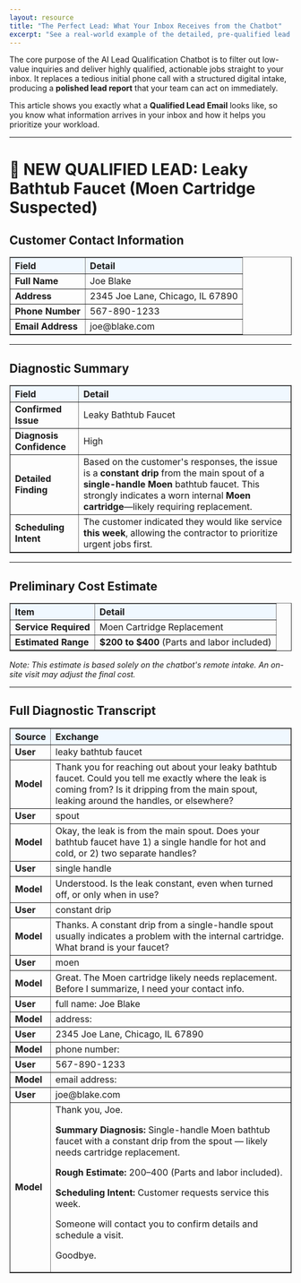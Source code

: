 ```yaml
---
layout: resource
title: "The Perfect Lead: What Your Inbox Receives from the Chatbot"
excerpt: "See a real-world example of the detailed, pre-qualified lead email generated by the AI Lead Qualification Chatbot—including contact info, diagnostic summary, estimate, and scheduling intent."
---
```


The core purpose of the AI Lead Qualification Chatbot is to filter out low-value inquiries and deliver highly qualified, actionable jobs straight to your inbox. It replaces a tedious initial phone call with a structured digital intake, producing a **polished lead report** that your team can act on immediately.

This article shows you exactly what a **Qualified Lead Email** looks like, so you know what information arrives in your inbox and how it helps you prioritize your workload.

---

# 📧 NEW QUALIFIED LEAD: Leaky Bathtub Faucet (Moen Cartridge Suspected)

## Customer Contact Information

<table border="1" cellpadding="8" cellspacing="0" style="border-collapse: collapse; width: 100%;">
  <tr style="background-color: #f0f8ff;">
    <th style="text-align: left;">Field</th>
    <th style="text-align: left;">Detail</th>
  </tr>
  <tr>
    <td><strong>Full Name</strong></td>
    <td>Joe Blake</td>
  </tr>
  <tr>
    <td><strong>Address</strong></td>
    <td>2345 Joe Lane, Chicago, IL 67890</td>
  </tr>
  <tr>
    <td><strong>Phone Number</strong></td>
    <td>567-890-1233</td>
  </tr>
  <tr>
    <td><strong>Email Address</strong></td>
    <td>joe@blake.com</td>
  </tr>
</table>

---

## Diagnostic Summary

<table border="1" cellpadding="8" cellspacing="0" style="border-collapse: collapse; width: 100%;">
  <tr style="background-color: #f0f8ff;">
    <th style="text-align: left;">Field</th>
    <th style="text-align: left;">Detail</th>
  </tr>
  <tr>
    <td><strong>Confirmed Issue</strong></td>
    <td>Leaky Bathtub Faucet</td>
  </tr>
  <tr>
    <td><strong>Diagnosis Confidence</strong></td>
    <td>High</td>
  </tr>
  <tr>
    <td><strong>Detailed Finding</strong></td>
    <td>Based on the customer's responses, the issue is a <strong>constant drip</strong> from the main spout of a <strong>single-handle Moen</strong> bathtub faucet. This strongly indicates a worn internal <strong>Moen cartridge</strong>—likely requiring replacement.</td>
  </tr>
  <tr>
    <td><strong>Scheduling Intent</strong></td>
    <td>The customer indicated they would like service <strong>this week</strong>, allowing the contractor to prioritize urgent jobs first.</td>
  </tr>
</table>

---

## Preliminary Cost Estimate

<table border="1" cellpadding="8" cellspacing="0" style="border-collapse: collapse; width: 100%;">
  <tr style="background-color: #f0f8ff;">
    <th style="text-align: left;">Item</th>
    <th style="text-align: left;">Detail</th>
  </tr>
  <tr>
    <td><strong>Service Required</strong></td>
    <td>Moen Cartridge Replacement</td>
  </tr>
  <tr>
    <td><strong>Estimated Range</strong></td>
    <td><strong>$200 to $400</strong> (Parts and labor included)</td>
  </tr>
</table>

<p><em>Note: This estimate is based solely on the chatbot's remote intake. An on-site visit may adjust the final cost.</em></p>

---

## Full Diagnostic Transcript

<table border="1" cellpadding="8" cellspacing="0" style="border-collapse: collapse; width: 100%;">
  <tr style="background-color: #f0f8ff;">
    <th style="text-align: left;">Source</th>
    <th style="text-align: left;">Exchange</th>
  </tr>
  <tr>
    <td><strong>User</strong></td>
    <td>leaky bathtub faucet</td>
  </tr>
  <tr>
    <td><strong>Model</strong></td>
    <td>Thank you for reaching out about your leaky bathtub faucet. Could you tell me exactly where the leak is coming from? Is it dripping from the main spout, leaking around the handles, or elsewhere?</td>
  </tr>
  <tr>
    <td><strong>User</strong></td>
    <td>spout</td>
  </tr>
  <tr>
    <td><strong>Model</strong></td>
    <td>Okay, the leak is from the main spout. Does your bathtub faucet have 1) a single handle for hot and cold, or 2) two separate handles?</td>
  </tr>
  <tr>
    <td><strong>User</strong></td>
    <td>single handle</td>
  </tr>
  <tr>
    <td><strong>Model</strong></td>
    <td>Understood. Is the leak constant, even when turned off, or only when in use?</td>
  </tr>
  <tr>
    <td><strong>User</strong></td>
    <td>constant drip</td>
  </tr>
  <tr>
    <td><strong>Model</strong></td>
    <td>Thanks. A constant drip from a single-handle spout usually indicates a problem with the internal cartridge. What brand is your faucet?</td>
  </tr>
  <tr>
    <td><strong>User</strong></td>
    <td>moen</td>
  </tr>
  <tr>
    <td><strong>Model</strong></td>
    <td>Great. The Moen cartridge likely needs replacement. Before I summarize, I need your contact info.</td>
  </tr>
  <tr>
    <td><strong>User</strong></td>
    <td>full name: Joe Blake</td>
  </tr>
  <tr>
    <td><strong>Model</strong></td>
    <td>address:</td>
  </tr>
  <tr>
    <td><strong>User</strong></td>
    <td>2345 Joe Lane, Chicago, IL 67890</td>
  </tr>
  <tr>
    <td><strong>Model</strong></td>
    <td>phone number:</td>
  </tr>
  <tr>
    <td><strong>User</strong></td>
    <td>567-890-1233</td>
  </tr>
  <tr>
    <td><strong>Model</strong></td>
    <td>email address:</td>
  </tr>
  <tr>
    <td><strong>User</strong></td>
    <td>joe@blake.com</td>
  </tr>
  <tr>
    <td><strong>Model</strong></td>
    <td>Thank you, Joe.  

<strong>Summary Diagnosis:</strong> Single-handle Moen bathtub faucet with a constant drip from the spout — likely needs cartridge replacement.  

<strong>Rough Estimate:</strong> $200–$400 (Parts and labor included).  

<strong>Scheduling Intent:</strong> Customer requests service this week.  

Someone will contact you to confirm details and schedule a visit.  

Goodbye.</td>
  </tr>
</table>
